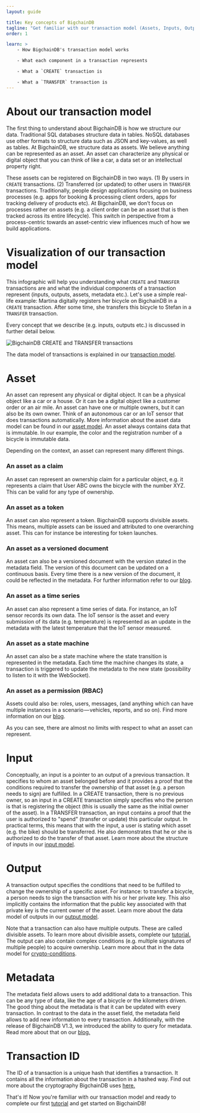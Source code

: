 ```yaml
---
layout: guide

title: Key concepts of BigchainDB
tagline: "Get familiar with our transaction model (Assets, Inputs, Outputs, and Transactions)"
order: 1

learn: >
    - How BigchainDB's transaction model works

    - What each component in a transaction represents

    - What a `CREATE` transaction is

    - What a `TRANSFER` transaction is
---
```


# About our transaction model

The first thing to understand about BigchainDB is how we structure our data. Traditional SQL databases structure data in tables. NoSQL databases use other formats to structure data such as JSON and key-values, as well as tables. At BigchainDB, we structure data as assets. We believe anything can be represented as an asset. An asset can characterize any physical or digital object that you can think of like a car, a data set or an intellectual property right.

These assets can be registered on BigchainDB in two ways. (1) By users in `CREATE` transactions. (2) Transferred (or updated) to other users in `TRANSFER` transactions.
Traditionally, people design applications focusing on business processes (e.g. apps for booking & processing client orders, apps for tracking delivery of products etc). At BigchainDB, we don’t focus on processes rather on assets (e.g. a client order can be an asset that is then tracked across its entire lifecycle). This switch in perspective from a process-centric towards an asset-centric view influences much of how we build applications.

# Visualization of our transaction model

This infographic will help you understanding what `CREATE` and `TRANSFER` transactions are and what the individual components of a transaction represent (inputs, outputs, assets, metadata etc.). Let's use a simple real-life example: Martina digitally registers her bicycle on BigchainDB in a `CREATE` transaction. After some time, she transfers this bicycle to Stefan in a `TRANSFER` transaction.

Every concept that we describe (e.g. inputs, outputs etc.) is discussed in further detail below. 

<img class="image--create-transfer" src="../diagram.png" srcset="../diagram@2x.png 2x, ../diagram.png 1x" alt="BigchainDB CREATE and TRANSFER transactions" />

The data model of transactions is explained in our [transaction model](https://the-ipdb-transaction-spec.readthedocs.io/en/latest/introduction.html).

# Asset

An asset can represent any physical or digital object. It can be a physical object like a car or a house. Or it can be a digital object like a customer order or an air mile. An asset can have one or multiple owners, but it can also be its own owner. Think of an autonomous car or an IoT sensor that does transactions automatically. More information about the asset data model can be found in our [asset model](https://the-ipdb-transaction-spec.readthedocs.io/en/latest/transaction-components/asset.html). An asset always contains data that is immutable. In our example, the color and the registration number of a bicycle is immutable data. 

Depending on the context, an asset can represent many different things.

### An asset as a claim

An asset can represent an ownership claim for a particular object, e.g. it represents a claim that User ABC owns the bicycle with the number XYZ. This can be valid for any type of ownership.

### An asset as a token

An asset can also represent a token. BigchainDB supports divisible assets. This means, multiple assets can be issued and attributed to one overarching asset. This can for instance be interesting for token launches.

### An asset as a versioned document

An asset can also be a versioned document with the version stated in the metadata field. The version of this document can be updated on a continuous basis. Every time there is a new version of the document, it could be reflected in the metadata. For further information refer to our [blog](https://blog.bigchaindb.com/crab-create-retrieve-append-burn-b9f6d111f460).

### An asset as a time series

An asset can also represent a time series of data. For instance, an IoT sensor records its own data. The IoT sensor is the asset and every submission of its data (e.g. temperature) is represented as an update in the metadata with the latest temperature that the IoT sensor measured.

### An asset as a state machine

An asset can also be a state machine where the state transition is represented in the metadata. Each time the machine changes its state, a transaction is triggered to update the metadata to the new state (possibility to listen to it with the WebSocket).

### An asset as a permission (RBAC)

Assets could also be: roles, users, messages, (and anything which can have multiple instances in a scenario — vehicles, reports, and so on). Find more information on our [blog](https://blog.bigchaindb.com/role-based-access-control-for-bigchaindb-assets-b7cada491997).

As you can see, there are almost no limits with respect to what an asset can represent.

# Input

Conceptually, an input is a pointer to an output of a previous transaction. It specifies to whom an asset belonged before and it provides a proof that the conditions required to transfer the ownership of that asset (e.g. a person needs to sign) are fulfilled. In a CREATE transaction, there is no previous owner, so an input in a CREATE transaction simply specifies who the person is that is registering the object (this is usually the same as the initial owner of the asset). In a TRANSFER transaction, an input contains a proof that the user is authorized to "spend" (transfer or update) this particular output. In practical terms, this means that with the input, a user is stating which asset (e.g. the bike) should be transferred. He also demonstrates that he or she is authorized to do the transfer of that asset. Learn more about the structure of inputs in our [input model](https://the-ipdb-transaction-spec.readthedocs.io/en/latest/transaction-components/inputs.html).

# Output

A transaction output specifies the conditions that need to be fulfilled to change the ownership of a specific asset. For instance: to transfer a bicycle, a person needs to sign the transaction with his or her private key. This also implicitly contains the information that the public key associated with that private key is the current owner of the asset. Learn more about the data model of outputs in our [output model](https://the-ipdb-transaction-spec.readthedocs.io/en/latest/transaction-components/outputs.html).

Note that a transaction can also have multiple outputs. These are called divisible assets. To learn more about divisible assets, complete our [tutorial.](../tutorial-token-launch/) The output can also contain complex conditions (e.g. multiple signatures of multiple people) to acquire ownership. Learn more about that in the data model for [crypto-conditions](https://the-ipdb-transaction-spec.readthedocs.io/en/latest/transaction-components/conditions.html).

# Metadata

The metadata field allows users to add additional data to a transaction. This can be any type of data, like the age of a bicycle or the kilometers driven. The good thing about the metadata is that it can be updated with every transaction. In contrast to the data in the asset field, the metadata field allows to add new information to every transaction. Additionally, with the release of BigchainDB V1.3, we introduced the ability to query for metadata. Read more about that on our [blog.](https://blog.bigchaindb.com/bigchaindb-version-1-3-7940cc60c767)

# Transaction ID

The ID of a transaction is a unique hash that identifies a transaction. It contains all the information about the transaction in a hashed way. Find out more about the cryptography BigchainDB uses [here.](https://the-ipdb-transaction-spec.readthedocs.io/en/latest/common-operations/crypto-hashes.html)

That's it! Now you're familiar with our transaction model and ready to complete our first [tutorial](../tutorial-car-telemetry-app/) and get started on BigchainDB!
